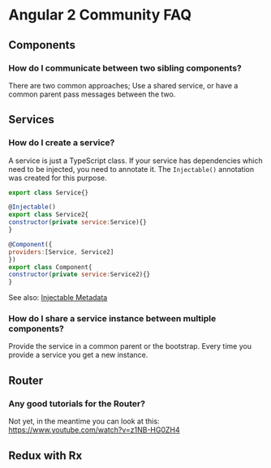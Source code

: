 # Angular 2 Community FAQ

## Components

### How do I communicate between two sibling components?
There are two common approaches; Use a shared service, or have a common parent pass messages between the two.
  
## Services

### How do I create a service?
A service is just a TypeScript class. If your service has dependencies which need to be injected, you need to annotate it. The `Injectable()` annotation was created for this purpose.
```javascript
export class Service{}

@Injectable()
export class Service2{
constructor(private service:Service){}
}

@Component({
providers:[Service, Service2]
})
export class Component{
constructor(private service:Service2){}
}
```
See also: [Injectable Metadata](https://angular.io/docs/ts/latest/api/core/InjectableMetadata-class.html)

### How do I share a service instance between multiple components?
Provide the service in a common parent or the bootstrap. Every time you provide a service you get a new instance.

## Router

### Any good tutorials for the Router?
Not yet, in the meantime you can look at this: https://www.youtube.com/watch?v=z1NB-HG0ZH4

## Redux with Rx
